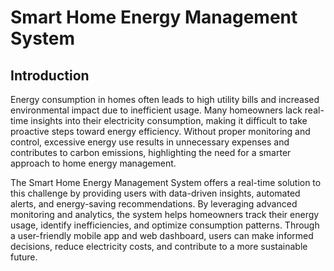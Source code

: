 # Smart Home Energy Management System
## Introduction
Energy consumption in homes often leads to high utility bills and increased environmental impact due to inefficient usage. Many homeowners lack real-time insights into their electricity consumption, making it difficult to take proactive steps toward energy efficiency. Without proper monitoring and control, excessive energy use results in unnecessary expenses and contributes to carbon emissions, highlighting the need for a smarter approach to home energy management.

The Smart Home Energy Management System offers a real-time solution to this challenge by providing users with data-driven insights, automated alerts, and energy-saving recommendations. By leveraging advanced monitoring and analytics, the system helps homeowners track their energy usage, identify inefficiencies, and optimize consumption patterns. Through a user-friendly mobile app and web dashboard, users can make informed decisions, reduce electricity costs, and contribute to a more sustainable future.








